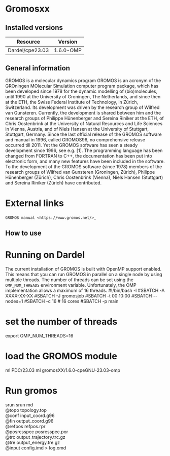 # Gromosxx

## Installed versions

| Resource | Version |
|---|---|
| Dardel/cpe23.03 | 1.6.0-OMP |

## General information

GROMOS is a molecular dynamics program
GROMOS is an acronym of the GROningen MOlecular Simulation computer program package, which has been developed since 1978 for the dynamic modelling of (bio)molecules, until 1990 at the University of Groningen, The Netherlands, and since then at the ETH, the Swiss Federal Institute of Technology, in Zürich, Switzerland. Its development was driven by the research group of Wilfred van Gunsteren. Currently, the development is shared between him and the research groups of Philippe Hünenberger and Sereina Riniker at the ETH, of Chris Oostenbrink at the University of Natural Resources and Life Sciences in Vienna, Austria, and of Niels Hansen at the University of Stuttgart, Stuttgart, Germany.
Since the last official release of the GROMOS software and manual in 1996, called GROMOS96, no comprehensive release occurred till 2011. Yet the GROMOS software has seen a steady development since 1996, see e.g. [1]. The programming language has been changed from FORTRAN to C++, the documentation has been put into electronic form, and many new features have been included in the software.
To the development of the GROMOS software (since 1978) members of the research groups of Wilfred van Gunsteren (Groningen, Zürich), Philippe Hünenberger (Zürich), Chris Oostenbrink (Vienna), Niels Hansen (Stuttgart) and Sereina Riniker (Zürich) have contributed.

# External links
`GROMOS manual <https://www.gromos.net/>`_


## How to use


# Running on Dardel
The current installation of GROMOS is built with OpenMP support
enabled. This means that you can run GROMOS in parallel on a single
node by using multiple threads. The number of threads can be set using
the `OMP_NUM_THREADS` environment variable.
Unfortunately, the OMP implementation allows a maximum of 16 threads.
#!/bin/bash -l
#SBATCH -A XXXX-XX-XX
#SBATCH -J gromosjob
#SBATCH -t 00:10:00
#SBATCH --nodes=1
#SBATCH -c 16 # 16 cores
#SBATCH -p main
# set the number of threads
export OMP_NUM_THREADS=16
# load the GROMOS module
ml PDC/23.03
ml gromosXX/1.6.0-cpeGNU-23.03-omp
# Run gromos
srun srun md \
@topo topology.top \
@conf input_coord.g96 \
@fin output_coord.g96 \
@refpos refpos.rpr \
@posresspec posresspec.por \
@trc output_trajectory.trc.gz \
@tre output_energy.tre.gz \
@input config.imd > log.omd


